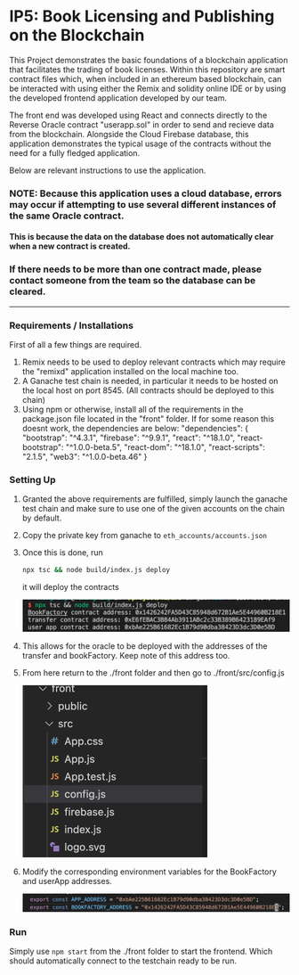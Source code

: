 # IP5: Book Licensing and Publishing on the Blockchain

This Project demonstrates the basic foundations of a blockchain application that facilitates
the trading of book licenses. Within this repository are smart contract files which, when
included in an ethereum based blockchain, can be interacted with using either the Remix and
solidity online IDE or by using the developed frontend application developed by our team.

The front end was developed using React and connects directly to the Reverse Oracle contract "userapp.sol"
in order to send and recieve data from the blockchain. Alongside the Cloud Firebase database, this application
demonstrates the typical usage of the contracts without the need for a fully fledged application.

Below are relevant instructions to use the application.

### NOTE: Because this application uses a cloud database, errors may occur if attempting to use several different instances of the same Oracle contract.

#### This is because the data on the database does not automatically clear when a new contract is created.

### If there needs to be more than one contract made, please contact someone from the team so the database can be cleared.

----



### Requirements / Installations

First of all a few things are required.

1. Remix needs to be used to deploy relevant contracts which may require the "remixd" application installed on the local machine too.
2. A Ganache test chain is needed, in particular it needs to be hosted on the local host on port 8545. (All contracts should be deployed to this chain)
3. Using npm or otherwise, install all of the requirements in the package.json file located in the "front" folder. If for some reason this doesnt work, the dependencies are below:
   "dependencies": {
   "bootstrap": "^4.3.1",
   "firebase": "^9.9.1",
   "react": "^18.1.0",
   "react-bootstrap": "^1.0.0-beta.5",
   "react-dom": "^18.1.0",
   "react-scripts": "2.1.5",
   "web3": "^1.0.0-beta.46"
   }

### Setting Up

1. Granted the above requirements are fulfilled, simply launch the ganache test chain and make sure to use one of the given accounts on the chain by default.

2. Copy the private key from ganache to `eth_accounts/accounts.json`

3. Once this is done, run 

   ```sh
   npx tsc && node build/index.js deploy
   ```

   it will deploy the contracts

   ![image-20220807105351905](https://github.com/ItsLame/IP5/blob/main/img/deloy.png)

4. This allows for the oracle to be deployed with the addresses of the transfer and bookFactory. Keep note of this address too.

5. From here return to the ./front folder and then go to ./front/src/config.js

   <img src="https://github.com/ItsLame/IP5/blob/main/img/front_folder.png" alt="image-frontfolder" style="zoom:50%;" />

6. Modify the corresponding environment variables for the BookFactory and userApp addresses.

   ![image-configjs](https://github.com/ItsLame/IP5/blob/main/img/configjs.png)

   

### Run

Simply use `npm start` from the ./front folder to start the frontend. Which should automatically connect to the testchain ready to be run.
